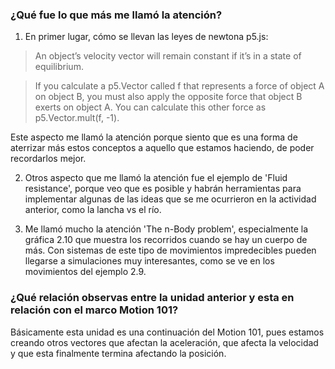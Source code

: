 ### ¿Qué fue lo que más me llamó la atención?

1. En primer lugar, cómo se llevan las leyes de newtona p5.js:

> An object’s velocity vector will remain constant if it’s in a state of equilibrium.

> If you calculate a p5.Vector called f that represents a force of object A on object B, you must also apply the opposite force that object B exerts on object A. You can calculate this other force as p5.Vector.mult(f, -1).

Este aspecto me llamó la atención porque siento que es una forma de aterrizar más estos conceptos a aquello que estamos haciendo, de poder recordarlos mejor.

2. Otros aspecto que me llamó la atención fue el ejemplo de 'Fluid resistance', porque veo que es posible y habrán herramientas para implementar algunas de las ideas
que se me ocurrieron en la actividad anterior, como la lancha vs el río.

3. Me llamó mucho la atención 'The n-Body problem', especialmente la gráfica 2.10 que muestra los recorridos cuando se hay un cuerpo de más. Con sistemas de
este tipo de movimientos impredecibles pueden llegarse a simulaciones muy interesantes, como se ve en los movimientos del ejemplo 2.9.

### ¿Qué relación observas entre la unidad anterior y esta en relación con el marco Motion 101?

Básicamente esta unidad es una continuación del Motion 101, pues estamos creando otros vectores que afectan la aceleración, que afecta la velocidad y que esta finalmente
termina afectando la posición.

